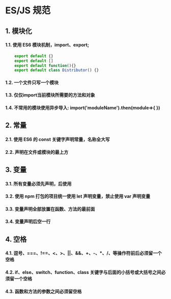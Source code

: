 # ES/JS 规范

## 1. 模块化
#### 1.1. 使用 ES6  模块机制，import、export;
```javascript
    export default {}
    export default []
    export default function(){}
    export default class Distributor() {}
```

#### 1.2. 一个文件只写一个模块

#### 1.3. 仅仅import当前模块所需要的方法和对象

#### 1.4. 不常用的模块使用异步导入: import('moduleName').then(module=>{  })

## 2. 常量
#### 2.1. 使用 ES6 的 const 关键字声明常量，名称全大写
#### 2.2. 声明在文件或模块的最上方

## 3. 变量
#### 3.1. 所有变量必须先声明，后使用
#### 3.2. 使用 npm 打包的项目统一使用 let 声明变量，禁止使用 var 声明变量
#### 3.3. 变量声明全部放置在函数、方法的最前面
#### 3.4. 变量声明后空一行

## 4. 空格
#### 4.1. 逗号、===、!==、<、>、||、&&、+、-、*、/、等操作符前后必须留一个空格
#### 4.2. if、else、switch、function、class 关键字与后面的小括号或大括号之间必须留一个空格
#### 4.3. 函数和方法的参数之间必须留空格	